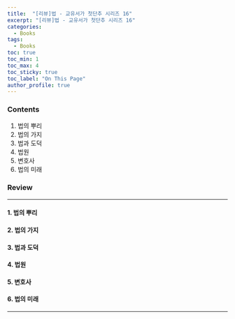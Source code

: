 ```yaml
---
title:  "[리뷰]법 - 교유서가 첫단추 시리즈 16"
excerpt: "[리뷰]법 - 교유서가 첫단추 시리즈 16"
categories:
  - Books
tags:
  - Books
toc: true
toc_min: 1
toc_max: 4
toc_sticky: true
toc_label: "On This Page"
author_profile: true
---
```


### Contents


1. 법의 뿌리
2. 법의 가지
3. 법과 도덕
4. 법원
5. 변호사
6. 법의 미래

### Review


---

#### 1. 법의 뿌리
#### 2. 법의 가지
#### 3. 법과 도덕
#### 4. 법원
#### 5. 변호사
#### 6. 법의 미래

---

